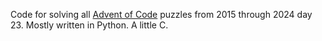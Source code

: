 Code for solving all [Advent of Code](https://adventofcode.com/) puzzles
from 2015 through 2024 day 23. Mostly written in Python. A little C.
